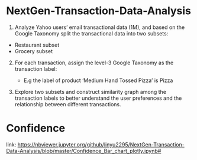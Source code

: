 # NextGen-Transaction-Data-Analysis

1. Analyze Yahoo users’ email transactional data (1M), and based on the Google Taxonomy split the transactional data into two subsets:
  
  - Restaurant subset
  - Grocery subset
  
2. For each transaction, assign the level-3 Google Taxonomy as the transaction label:
   
   - E.g the label of product ‘Medium Hand Tossed Pizza’ is Pizza
   
3. Explore two subsets and construct similarity graph among the transaction labels to better understand the user preferences and the relationship between different transactions.

# Confidence

link: https://nbviewer.jupyter.org/github/linyu2295/NextGen-Transaction-Data-Analysis/blob/master/Confidence_Bar_chart_plotly.ipynb#
